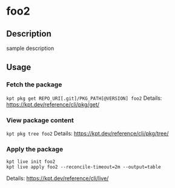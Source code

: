 # foo2

## Description
sample description

## Usage

### Fetch the package
`kpt pkg get REPO_URI[.git]/PKG_PATH[@VERSION] foo2`
Details: https://kpt.dev/reference/cli/pkg/get/

### View package content
`kpt pkg tree foo2`
Details: https://kpt.dev/reference/cli/pkg/tree/

### Apply the package
```
kpt live init foo2
kpt live apply foo2 --reconcile-timeout=2m --output=table
```
Details: https://kpt.dev/reference/cli/live/
